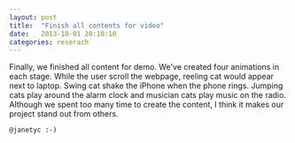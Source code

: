 ```yaml
---
layout: post
title:  "Finish all contents for video"
date:   2013-10-01 20:10:10
categories: reserach
---
```

Finally, we finished all content for demo. We've created four animations in each stage. While the user scroll the webpage, reeling cat would appear next to laptop. Swing cat shake the iPhone when the phone rings. Jumping cats play around the alarm clock and musician cats play music on the radio. Although we spent too many time to create the content, I think it makes our project stand out from others.

`@janetyc :-)`

